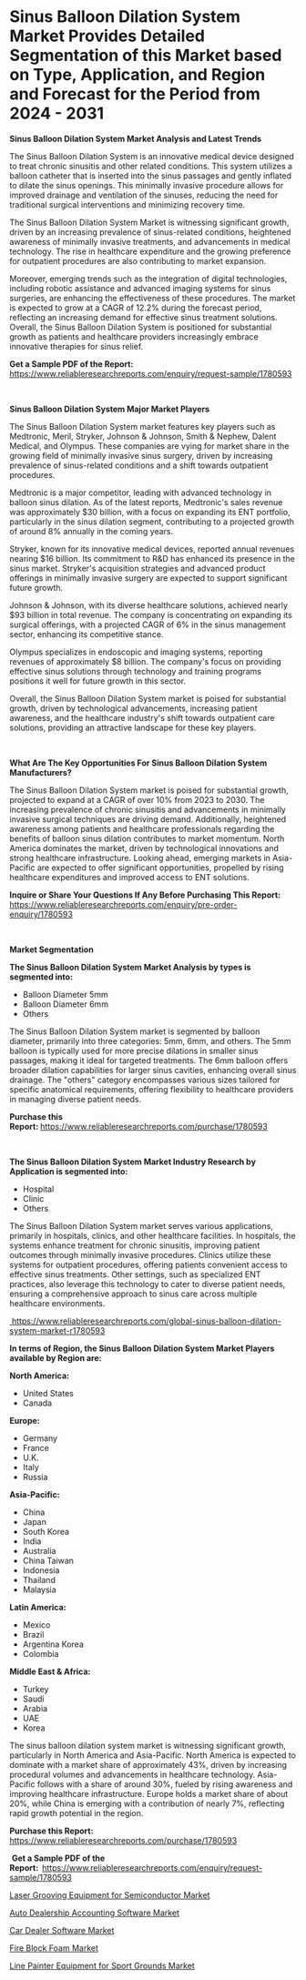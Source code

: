 <p><h1>Sinus Balloon Dilation System Market Provides Detailed Segmentation of this Market based on Type, Application, and Region and Forecast for the Period from 2024 - 2031</h1></p><p><strong>Sinus Balloon Dilation System Market Analysis and Latest Trends</strong></p>
<p><p>The Sinus Balloon Dilation System is an innovative medical device designed to treat chronic sinusitis and other related conditions. This system utilizes a balloon catheter that is inserted into the sinus passages and gently inflated to dilate the sinus openings. This minimally invasive procedure allows for improved drainage and ventilation of the sinuses, reducing the need for traditional surgical interventions and minimizing recovery time.</p><p>The Sinus Balloon Dilation System Market is witnessing significant growth, driven by an increasing prevalence of sinus-related conditions, heightened awareness of minimally invasive treatments, and advancements in medical technology. The rise in healthcare expenditure and the growing preference for outpatient procedures are also contributing to market expansion. </p><p>Moreover, emerging trends such as the integration of digital technologies, including robotic assistance and advanced imaging systems for sinus surgeries, are enhancing the effectiveness of these procedures. The market is expected to grow at a CAGR of 12.2% during the forecast period, reflecting an increasing demand for effective sinus treatment solutions. Overall, the Sinus Balloon Dilation System is positioned for substantial growth as patients and healthcare providers increasingly embrace innovative therapies for sinus relief.</p></p>
<p><strong>Get a Sample PDF of the Report:&nbsp;</strong> <a href="https://www.reliableresearchreports.com/enquiry/request-sample/1780593?utm_campaign=13&utm_medium=2&utm_source=Github&utm_content=ia&utm_term=19122024&utm_id=sinus-balloon-dilation-system">https://www.reliableresearchreports.com/enquiry/request-sample/1780593</a></p>
<p>&nbsp;</p>
<p><strong>Sinus Balloon Dilation System Major Market Players</strong></p>
<p><p>The Sinus Balloon Dilation System market features key players such as Medtronic, Meril, Stryker, Johnson & Johnson, Smith & Nephew, Dalent Medical, and Olympus. These companies are vying for market share in the growing field of minimally invasive sinus surgery, driven by increasing prevalence of sinus-related conditions and a shift towards outpatient procedures.</p><p>Medtronic is a major competitor, leading with advanced technology in balloon sinus dilation. As of the latest reports, Medtronic's sales revenue was approximately $30 billion, with a focus on expanding its ENT portfolio, particularly in the sinus dilation segment, contributing to a projected growth of around 8% annually in the coming years.</p><p>Stryker, known for its innovative medical devices, reported annual revenues nearing $16 billion. Its commitment to R&D has enhanced its presence in the sinus market. Stryker's acquisition strategies and advanced product offerings in minimally invasive surgery are expected to support significant future growth.</p><p>Johnson & Johnson, with its diverse healthcare solutions, achieved nearly $93 billion in total revenue. The company is concentrating on expanding its surgical offerings, with a projected CAGR of 6% in the sinus management sector, enhancing its competitive stance.</p><p>Olympus specializes in endoscopic and imaging systems, reporting revenues of approximately $8 billion. The company's focus on providing effective sinus solutions through technology and training programs positions it well for future growth in this sector.</p><p>Overall, the Sinus Balloon Dilation System market is poised for substantial growth, driven by technological advancements, increasing patient awareness, and the healthcare industry's shift towards outpatient care solutions, providing an attractive landscape for these key players.</p></p>
<p>&nbsp;</p>
<p><strong>What Are The Key Opportunities For Sinus Balloon Dilation System Manufacturers?</strong></p>
<p><p>The Sinus Balloon Dilation System market is poised for substantial growth, projected to expand at a CAGR of over 10% from 2023 to 2030. The increasing prevalence of chronic sinusitis and advancements in minimally invasive surgical techniques are driving demand. Additionally, heightened awareness among patients and healthcare professionals regarding the benefits of balloon sinus dilation contributes to market momentum. North America dominates the market, driven by technological innovations and strong healthcare infrastructure. Looking ahead, emerging markets in Asia-Pacific are expected to offer significant opportunities, propelled by rising healthcare expenditures and improved access to ENT solutions.</p></p>
<p><strong>Inquire or Share Your Questions If Any Before Purchasing This Report:</strong> <a href="https://www.reliableresearchreports.com/enquiry/pre-order-enquiry/1780593?utm_campaign=13&utm_medium=2&utm_source=Github&utm_content=ia&utm_term=19122024&utm_id=sinus-balloon-dilation-system">https://www.reliableresearchreports.com/enquiry/pre-order-enquiry/1780593</a></p>
<p>&nbsp;</p>
<p><strong>Market Segmentation</strong></p>
<p><strong>The Sinus Balloon Dilation System Market Analysis by types is segmented into:</strong></p>
<p><ul><li>Balloon Diameter 5mm</li><li>Balloon Diameter 6mm</li><li>Others</li></ul></p>
<p><p>The Sinus Balloon Dilation System market is segmented by balloon diameter, primarily into three categories: 5mm, 6mm, and others. The 5mm balloon is typically used for more precise dilations in smaller sinus passages, making it ideal for targeted treatments. The 6mm balloon offers broader dilation capabilities for larger sinus cavities, enhancing overall sinus drainage. The "others" category encompasses various sizes tailored for specific anatomical requirements, offering flexibility to healthcare providers in managing diverse patient needs.</p></p>
<p><strong>Purchase this Report:&nbsp;</strong><a href="https://www.reliableresearchreports.com/purchase/1780593?utm_campaign=13&utm_medium=2&utm_source=Github&utm_content=ia&utm_term=19122024&utm_id=sinus-balloon-dilation-system">https://www.reliableresearchreports.com/purchase/1780593</a></p>
<p>&nbsp;</p>
<p><strong>The Sinus Balloon Dilation System Market Industry Research by Application is segmented into:</strong></p>
<p><ul><li>Hospital</li><li>Clinic</li><li>Others</li></ul></p>
<p><p>The Sinus Balloon Dilation System market serves various applications, primarily in hospitals, clinics, and other healthcare facilities. In hospitals, the systems enhance treatment for chronic sinusitis, improving patient outcomes through minimally invasive procedures. Clinics utilize these systems for outpatient procedures, offering patients convenient access to effective sinus treatments. Other settings, such as specialized ENT practices, also leverage this technology to cater to diverse patient needs, ensuring a comprehensive approach to sinus care across multiple healthcare environments.</p></p>
<p><a href="https://www.reliableresearchreports.com/global-sinus-balloon-dilation-system-market-r1780593?utm_campaign=13&utm_medium=2&utm_source=Github&utm_content=ia&utm_term=19122024&utm_id=sinus-balloon-dilation-system">&nbsp;https://www.reliableresearchreports.com/global-sinus-balloon-dilation-system-market-r1780593</a></p>
<p><strong>In terms of Region, the Sinus Balloon Dilation System Market Players available by Region are:</strong></p>
<p>
    <p> <strong> North America: </strong>
        <ul>
            <li>United States</li>
            <li>Canada</li>
        </ul>
        </p> 
    <p> <strong> Europe: </strong>
        <ul>
            <li>Germany</li>
            <li>France</li>
            <li>U.K.</li>
            <li>Italy</li>
            <li>Russia</li>
        </ul>
        </p> 
    <p> <strong> Asia-Pacific: </strong>
        <ul>
            <li>China</li>
            <li>Japan</li>
            <li>South Korea</li>
            <li>India</li>
            <li>Australia</li>
            <li>China Taiwan</li>
            <li>Indonesia</li>
            <li>Thailand</li>
            <li>Malaysia</li>
        </ul>
        </p> 
    <p> <strong> Latin America: </strong>
        <ul>
            <li>Mexico</li>
            <li>Brazil</li>
            <li>Argentina Korea</li>
            <li>Colombia</li>
        </ul>
        </p> 
    <p> <strong> Middle East & Africa: </strong>
        <ul>
            <li>Turkey</li>
            <li>Saudi</li>
            <li>Arabia</li>
            <li>UAE</li>
            <li>Korea</li>
        </ul>
    </p>
    </p>
<p><p>The sinus balloon dilation system market is witnessing significant growth, particularly in North America and Asia-Pacific. North America is expected to dominate with a market share of approximately 43%, driven by increasing procedural volumes and advancements in healthcare technology. Asia-Pacific follows with a share of around 30%, fueled by rising awareness and improving healthcare infrastructure. Europe holds a market share of about 20%, while China is emerging with a contribution of nearly 7%, reflecting rapid growth potential in the region.</p></p>
<p><strong>Purchase this Report: </strong><a href="https://www.reliableresearchreports.com/purchase/1780593?utm_campaign=13&utm_medium=2&utm_source=Github&utm_content=ia&utm_term=19122024&utm_id=sinus-balloon-dilation-system">https://www.reliableresearchreports.com/purchase/1780593</a></p>
<p>&nbsp;<strong>Get a Sample PDF of the Report:&nbsp;&nbsp;</strong><a href="https://www.reliableresearchreports.com/enquiry/request-sample/1780593?utm_campaign=13&utm_medium=2&utm_source=Github&utm_content=ia&utm_term=19122024&utm_id=sinus-balloon-dilation-system">https://www.reliableresearchreports.com/enquiry/request-sample/1780593</a></p>
<p><strong></strong></p>
<p><p><a href="https://github.com/MariaWashington76/Market-Research-Report-List-1/blob/main/laser-grooving-equipment-for-semiconductor-market.md?utm_campaign=13&utm_medium=2&utm_source=Github&utm_content=ia&utm_term=19122024&utm_id=sinus-balloon-dilation-system">Laser Grooving Equipment for Semiconductor Market</a></p><p><a href="https://www.linkedin.com/pulse/forecasts-growth-opportunities-auto-dealership-accounting-rbuse?utm_campaign=13&utm_medium=2&utm_source=Github&utm_content=ia&utm_term=19122024&utm_id=sinus-balloon-dilation-system">Auto Dealership Accounting Software Market</a></p><p><a href="https://www.linkedin.com/pulse/car-dealer-software-market-trends-forecast-growth-potential-aspfe?utm_campaign=13&utm_medium=2&utm_source=Github&utm_content=ia&utm_term=19122024&utm_id=sinus-balloon-dilation-system">Car Dealer Software Market</a></p><p><a href="https://www.linkedin.com/pulse/projected-revenue-market-growth-fire-block-foam-107-cagr-2024-fubbf?utm_campaign=13&utm_medium=2&utm_source=Github&utm_content=ia&utm_term=19122024&utm_id=sinus-balloon-dilation-system">Fire Block Foam Market</a></p><p><a href="https://github.com/MarciaRunte/Market-Research-Report-List-1/blob/main/line-painter-equipment-for-sport-grounds-market.md?utm_campaign=13&utm_medium=2&utm_source=Github&utm_content=ia&utm_term=19122024&utm_id=sinus-balloon-dilation-system">Line Painter Equipment for Sport Grounds Market</a></p></p>